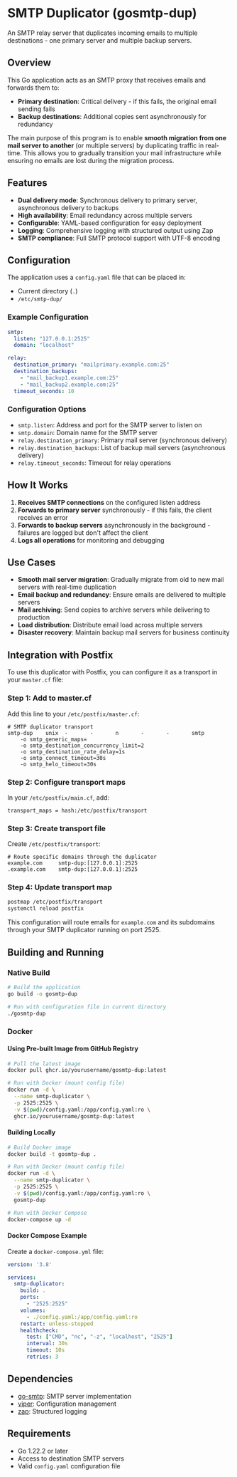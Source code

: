 # SMTP Duplicator (gosmtp-dup)

An SMTP relay server that duplicates incoming emails to multiple destinations - one primary server and multiple backup servers.

## Overview

This Go application acts as an SMTP proxy that receives emails and forwards them to:
- **Primary destination**: Critical delivery - if this fails, the original email sending fails
- **Backup destinations**: Additional copies sent asynchronously for redundancy

The main purpose of this program is to enable **smooth migration from one mail server to another** (or multiple servers) by duplicating traffic in real-time. This allows you to gradually transition your mail infrastructure while ensuring no emails are lost during the migration process.

## Features

- **Dual delivery mode**: Synchronous delivery to primary server, asynchronous delivery to backups
- **High availability**: Email redundancy across multiple servers
- **Configurable**: YAML-based configuration for easy deployment
- **Logging**: Comprehensive logging with structured output using Zap
- **SMTP compliance**: Full SMTP protocol support with UTF-8 encoding

## Configuration

The application uses a `config.yaml` file that can be placed in:
- Current directory (`.`)
- `/etc/smtp-dup/`

### Example Configuration

```yaml
smtp:
  listen: "127.0.0.1:2525"
  domain: "localhost"

relay:
  destination_primary: "mailprimary.example.com:25"
  destination_backups:
    - "mail_backup1.example.com:25"
    - "mail_backup2.example.com:25"
  timeout_seconds: 10
```

### Configuration Options

- `smtp.listen`: Address and port for the SMTP server to listen on
- `smtp.domain`: Domain name for the SMTP server
- `relay.destination_primary`: Primary mail server (synchronous delivery)
- `relay.destination_backups`: List of backup mail servers (asynchronous delivery)
- `relay.timeout_seconds`: Timeout for relay operations

## How It Works

1. **Receives SMTP connections** on the configured listen address
2. **Forwards to primary server** synchronously - if this fails, the client receives an error
3. **Forwards to backup servers** asynchronously in the background - failures are logged but don't affect the client
4. **Logs all operations** for monitoring and debugging

## Use Cases

- **Smooth mail server migration**: Gradually migrate from old to new mail servers with real-time duplication
- **Email backup and redundancy**: Ensure emails are delivered to multiple servers
- **Mail archiving**: Send copies to archive servers while delivering to production
- **Load distribution**: Distribute email load across multiple servers
- **Disaster recovery**: Maintain backup mail servers for business continuity

## Integration with Postfix

To use this duplicator with Postfix, you can configure it as a transport in your `master.cf` file:

### Step 1: Add to master.cf

Add this line to your `/etc/postfix/master.cf`:

```
# SMTP duplicator transport
smtp-dup    unix  -       -       n       -       -       smtp
    -o smtp_generic_maps=
    -o smtp_destination_concurrency_limit=2
    -o smtp_destination_rate_delay=1s
    -o smtp_connect_timeout=30s
    -o smtp_helo_timeout=30s
```

### Step 2: Configure transport maps

In your `/etc/postfix/main.cf`, add:

```
transport_maps = hash:/etc/postfix/transport
```

### Step 3: Create transport file

Create `/etc/postfix/transport`:

```
# Route specific domains through the duplicator
example.com     smtp-dup:[127.0.0.1]:2525
.example.com    smtp-dup:[127.0.0.1]:2525
```

### Step 4: Update transport map

```bash
postmap /etc/postfix/transport
systemctl reload postfix
```

This configuration will route emails for `example.com` and its subdomains through your SMTP duplicator running on port 2525.

## Building and Running

### Native Build

```bash
# Build the application
go build -o gosmtp-dup

# Run with configuration file in current directory
./gosmtp-dup
```

### Docker

#### Using Pre-built Image from GitHub Registry

```bash
# Pull the latest image
docker pull ghcr.io/yourusername/gosmtp-dup:latest

# Run with Docker (mount config file)
docker run -d \
  --name smtp-duplicator \
  -p 2525:2525 \
  -v $(pwd)/config.yaml:/app/config.yaml:ro \
  ghcr.io/yourusername/gosmtp-dup:latest
```

#### Building Locally

```bash
# Build Docker image
docker build -t gosmtp-dup .

# Run with Docker (mount config file)
docker run -d \
  --name smtp-duplicator \
  -p 2525:2525 \
  -v $(pwd)/config.yaml:/app/config.yaml:ro \
  gosmtp-dup

# Run with Docker Compose
docker-compose up -d
```

#### Docker Compose Example

Create a `docker-compose.yml` file:

```yaml
version: '3.8'

services:
  smtp-duplicator:
    build: .
    ports:
      - "2525:2525"
    volumes:
      - ./config.yaml:/app/config.yaml:ro
    restart: unless-stopped
    healthcheck:
      test: ["CMD", "nc", "-z", "localhost", "2525"]
      interval: 30s
      timeout: 10s
      retries: 3
```

## Dependencies

- [go-smtp](https://github.com/emersion/go-smtp): SMTP server implementation
- [viper](https://github.com/spf13/viper): Configuration management
- [zap](https://go.uber.org/zap): Structured logging

## Requirements

- Go 1.22.2 or later
- Access to destination SMTP servers
- Valid `config.yaml` configuration file
